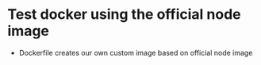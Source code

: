 # Test docker using the official node image

* Dockerfile creates our own custom image based on official node image